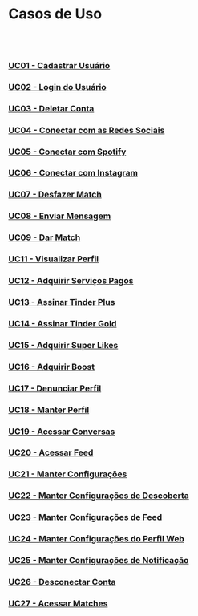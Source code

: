 # Casos de Uso

<br />
<br />

### [UC01 - Cadastrar Usuário](../modelagem/casosUso/UC01.md)
### [UC02 - Login do Usuário](../modelagem/casosUso/UC02.md)
### [UC03 - Deletar Conta](../modelagem/casosUso/UC03.md)
### [UC04 - Conectar com as Redes Sociais](../modelagem/casosUso/UC04.md)
### [UC05 - Conectar com Spotify](../modelagem/casosUso/UC05.md)
### [UC06 - Conectar com Instagram](../modelagem/casosUso/UC06.md)
### [UC07 - Desfazer Match](../modelagem/casosUso/UC07.md)
### [UC08 - Enviar Mensagem](../modelagem/casosUso/UC08.md)
### [UC09 - Dar Match](../modelagem/casosUso/UC09.md)
### [UC11 - Visualizar Perfil](../modelagem/casosUso/UC10.md)
### [UC12 - Adquirir Serviços Pagos](../modelagem/casosUso/UC11.md)
### [UC13 - Assinar Tinder Plus](../modelagem/casosUso/UC13.md)
### [UC14 - Assinar Tinder Gold](../modelagem/casosUso/UC14.md)
### [UC15 - Adquirir Super Likes](../modelagem/casosUso/UC15.md)
### [UC16 - Adquirir Boost](../modelagem/casosUso/UC16.md)
### [UC17 - Denunciar Perfil](../modelagem/casosUso/UC17.md)
### [UC18 - Manter Perfil](../modelagem/casosUso/UC18.md)
### [UC19 - Acessar Conversas](../modelagem/casosUso/UC19.md)
### [UC20 - Acessar Feed](../modelagem/casosUso/UC20.md)
### [UC21 - Manter Configurações](../modelagem/casosUso/UC21.md)
### [UC22 - Manter Configurações de Descoberta](../modelagem/casosUso/UC22.md)
### [UC23 - Manter Configurações de Feed](../modelagem/casosUso/UC23.md)
### [UC24 - Manter Configurações do Perfil Web](../modelagem/casosUso/UC24.md)
### [UC25 - Manter Configurações de Notificação](../modelagem/casosUso/UC25.md)
### [UC26 - Desconectar Conta](../modelagem/casosUso/UC26.md)
### [UC27 - Acessar Matches](../modelagem/casosUso/UC27.md)
